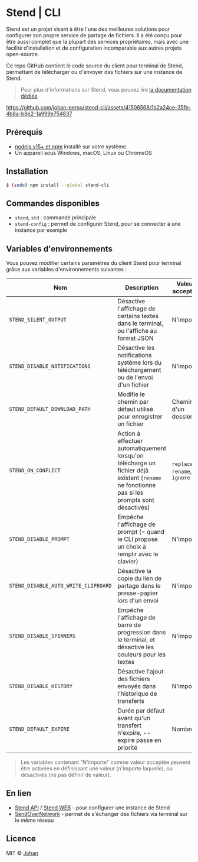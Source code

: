 # Stend | CLI

Stend est un projet visant à être l'une des meilleures solutions pour configurer son propre service de partage de fichiers. Il a été conçu pour être aussi complet que la plupart des services propriétaires, mais avec une facilité d'installation et de configuration incomparable aux autres projets open-source.

Ce repo GitHub contient le code source du client pour terminal de Stend, permettant de télécharger ou d'envoyer des fichiers sur une instance de Stend.

> Pour plus d'informations sur Stend, vous pouvez lire [la documentation dédiée](https://stend-docs.johanstick.me).

https://github.com/johan-perso/stend-cli/assets/41506568/1b2a24ce-35fb-4b8a-b8e2-1a999e754837

## Prérequis

* [nodejs v15+ et npm](https://nodejs.org/en/) installé sur votre système.
* Un appareil sous Windows, macOS, Linux ou ChromeOS


## Installation

```bash
$ (sudo) npm install --global stend-cli
```


## Commandes disponibles

* `stend`, `std` : commande principale
* `stend-config` : permet de configurer Stend, pour se connecter à une instance par exemple


## Variables d'environnements

Vous pouvez modifier certains paramètres du client Stend pour terminal grâce aux variables d'environnements suivantes :

| Nom                                  | Description                                                                       | Valeur acceptée               |
|--------------------------------------|-----------------------------------------------------------------------------------|-------------------------------|
| `STEND_SILENT_OUTPUT`                | Désactive l'affichage de certains textes dans le terminal, ou l'affiche au format JSON     | N'importe                     |
| `STEND_DISABLE_NOTIFICATIONS`        | Désactive les notifications système lors du téléchargement ou de l'envoi d'un fichier      | N'importe                     |
| `STEND_DEFAULT_DOWNLOAD_PATH`        | Modifie le chemin par défaut utilisé pour enregistrer un fichier                           | Chemin d'un dossier           |
| `STEND_ON_CONFLICT`                  | Action à effectuer automatiquement lorsqu'on télécharge un fichier déjà existant (`rename` ne fonctionne pas si les prompts sont désactivés)  | `replace`, `rename`, `ignore` |
| `STEND_DISABLE_PROMPT`               | Empêche l'affichage de prompt (= quand le CLI propose un choix à remplir avec le clavier)  | N'importe                     |
| `STEND_DISABLE_AUTO_WRITE_CLIPBOARD` | Désactive la copie du lien de partage dans le presse-papier lors d'un envoi                | N'importe                     |
| `STEND_DISABLE_SPINNERS`             | Empêche l'affichage de barre de progression dans le terminal, et désactive les couleurs pour les textes                        | N'importe                     |
| `STEND_DISABLE_HISTORY`              | Désactive l'ajout des fichiers envoyés dans l'historique de transferts                     | N'importe                     |
| `STEND_DEFAULT_EXPIRE`               | Durée par défaut avant qu'un transfert n'expire, --expire passe en priorité                | Nombre                        |

> Les variables contenant "N'importe" comme valeur acceptée peuvent être activées en définissant une valeur (n'importe laquelle), ou désactivés (ne pas définir de valeur).


## En lien

* [Stend API](https://github.com/johan-perso/stend-api) / [Stend WEB](https://github.com/johan-perso/stend-web) - pour configurer une instance de Stend
* [SendOverNetwork](https://github.com/johan-perso/sendovernetwork) - permet de s'échanger des fichiers via terminal sur le même réseau


## Licence

MIT © [Johan](https://johanstick.me)
